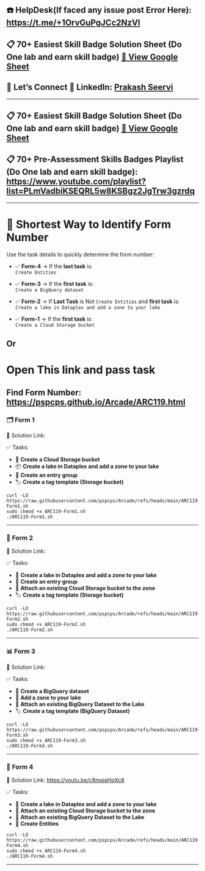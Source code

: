 ## ☎️ HelpDesk(If faced any issue post Error Here): https://t.me/+1OrvGuPgJCc2NzVl

## 📋 70+ Easiest Skill Badge Solution Sheet (Do One lab and earn skill badge) [📄 View Google Sheet](https://docs.google.com/spreadsheets/d/1UY1yh_xCRGealyBqSAejjkBSdgjqEj5M_XIQmveGJnU/edit?gid=0#gid=0)


## 🔗 Let’s Connect 👤 **LinkedIn**: [Prakash Seervi](https://www.linkedin.com/in/prakashseervi63/)


---

## 📋 70+ Easiest Skill Badge Solution Sheet (Do One lab and earn skill badge) [📄 View Google Sheet](https://docs.google.com/spreadsheets/d/1UY1yh_xCRGealyBqSAejjkBSdgjqEj5M_XIQmveGJnU/edit?gid=0#gid=0)

## 📋 70+ Pre-Assessment Skills Badges Playlist (Do One lab and earn skill badge): https://www.youtube.com/playlist?list=PLmVadbiKSEQRL5w8KSBgz2JgTrw3gzrdq


---

# 📝 Shortest Way to Identify Form Number

Use the task details to quickly determine the form number:

- ✅ **Form-4** → If the **last task** is:  
  ``Create Entities``

- ✅ **Form-3** → If the **first task** is:  
  ``Create a BigQuery dataset``

- ✅ **Form-2** → If **Last Task** is Not   ``Create Entities`` and **first task** is:  
  ``Create a lake in Dataplex and add a zone to your lake`` 
  

- ✅ **Form-1** → If the **first task** is:  
  ``Create a Cloud Storage bucket``


##            Or 

# Open This link and pass task 

## Find Form Number: https://pspcps.github.io/Arcade/ARC119.html

### 🗂️ **Form 1**  

🔗 Solution Link: 

✅ Tasks:
- 🌊 **Create a Cloud Storage bucket**    
- 📦 **Create a lake in Dataplex and add a zone to your lake**
- 📘 **Create an entry group**  
- 🏷️ **Create a tag template (Storage bucket)**  
```
curl -LO https://raw.githubusercontent.com/pspcps/Arcade/refs/heads/main/ARC119-Form1.sh
sudo chmod +x ARC119-Form1.sh
./ARC119-Form1.sh

```
---

### 📁 **Form 2**  
🔗 Solution Link: 

✅ Tasks:
- 🌊 **Create a lake in Dataplex and add a zone to your lake**  
- 📘 **Create an entry group**  
- 🔗 **Attach an existing Cloud Storage bucket to the zone**  
- 🏷️ **Create a tag template (Storage bucket)**  

```
curl -LO https://raw.githubusercontent.com/pspcps/Arcade/refs/heads/main/ARC119-Form2.sh
sudo chmod +x ARC119-Form2.sh
./ARC119-Form2.sh

```
---

### 📊 **Form 3**  
🔗 Solution Link: 

✅ Tasks:
- 🧠 **Create a BigQuery dataset**  
- 🌊 **Add a zone to your lake**  
- 🔗 **Attach an existing BigQuery Dataset to the Lake**  
- 🏷️ **Create a tag template (BigQuery Dataset)**  
```
curl -LO https://raw.githubusercontent.com/pspcps/Arcade/refs/heads/main/ARC119-Form3.sh
sudo chmod +x ARC119-Form3.sh
./ARC119-Form3.sh
```
---

### 🧪 **Form 4**  
🔗 Solution Link: https://youtu.be/c8majaHqXc8

✅ Tasks:
- 🌊 **Create a lake in Dataplex and add a zone to your lake**  
- 🔗 **Attach an existing Cloud Storage bucket to the zone**  
- 🔗 **Attach an existing BigQuery Dataset to the Lake**  
- 📍 **Create Entities**  

```
curl -LO https://raw.githubusercontent.com/pspcps/Arcade/refs/heads/main/ARC119-Form4.sh
sudo chmod +x ARC119-Form4.sh
./ARC119-Form4.sh

```

---
